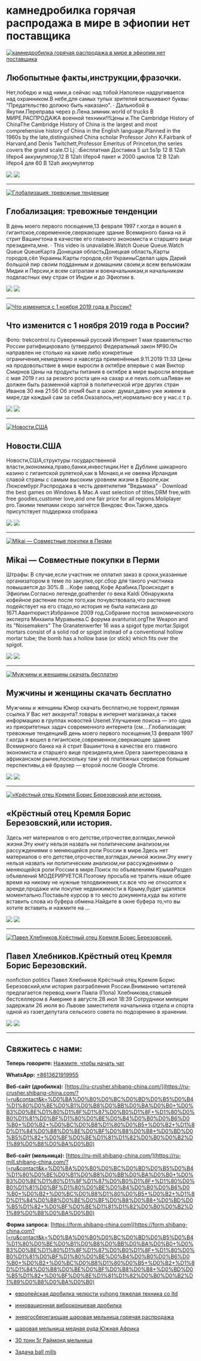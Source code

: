 # камнедробилка горячая распродажа в мире в эфиопии нет поставщика

<a href="https://swt.shibang-china.com/?l=ru&img&k=%D0%BA%D0%B0%D0%BC%D0%BD%D0%B5%D0%B4%D1%80%D0%BE%D0%B1%D0%B8%D0%BB%D0%BA%D0%B0+%D0%B3%D0%BE%D1%80%D1%8F%D1%87%D0%B0%D1%8F+%D1%80%D0%B0%D1%81%D0%BF%D1%80%D0%BE%D0%B4%D0%B0%D0%B6%D0%B0+%D0%B2+%D0%BC%D0%B8%D1%80%D0%B5+%D0%B2+%D1%8D%D1%84%D0%B8%D0%BE%D0%BF%D0%B8%D0%B8+%D0%BD%D0%B5%D1%82+%D0%BF%D0%BE%D1%81%D1%82%D0%B0%D0%B2%D1%89%D0%B8%D0%BA%D0%B0" target="_blank">![камнедробилка горячая распродажа в мире в эфиопии нет поставщика](http://static.shibang-china.com/all-800x300/1468.jpg)</a>

## Любопытные факты,инструкции,фразочки.
Нет,победю и над ними,а сейчас над тобой.Наполеон надругивается над охранником.В небе,для самых тупых зрителей вспыхивают буквы: &quot;Предательство должно быть наказано&quot;.&nbsp;&#0183;&#32;Дальнобой в Якутии.Переправа через р.Лена.зимник.world of trucks В МИРЕ.РАСПРОДАЖА военной техники!!!Цены и.The Cambridge History of ChinaThe Cambridge History of China is the largest and most comprehensive history of China in the English language.Planned in the 1960s by the late,distinguished China scholar Professor John K.Fairbank of Harvard,and Denis Twitchett,Professor Emeritus of Princeton,the series covers the grand scale.ᗜ ǈഃБесплатная Доставка 5 шт.5s1p 12 В 12ah lifepo4 аккумулятор,12 В 12ah lifepo4 пакет и 2000 циклов 12 В 12ah lifepo4 для 60 В 12ah аккумулятор


<a href="https://whatsapp.shibangsoft.com/WhatsApp.php" target="_blank" title="WhatsApp">![](http://static.shibang-china.com/icon/whatsapp.png)</a> <a href="https://swt.shibang-china.com/?l=ru&icon&k=%D0%BA%D0%B0%D0%BC%D0%BD%D0%B5%D0%B4%D1%80%D0%BE%D0%B1%D0%B8%D0%BB%D0%BA%D0%B0+%D0%B3%D0%BE%D1%80%D1%8F%D1%87%D0%B0%D1%8F+%D1%80%D0%B0%D1%81%D0%BF%D1%80%D0%BE%D0%B4%D0%B0%D0%B6%D0%B0+%D0%B2+%D0%BC%D0%B8%D1%80%D0%B5+%D0%B2+%D1%8D%D1%84%D0%B8%D0%BE%D0%BF%D0%B8%D0%B8+%D0%BD%D0%B5%D1%82+%D0%BF%D0%BE%D1%81%D1%82%D0%B0%D0%B2%D1%89%D0%B8%D0%BA%D0%B0" target="_blank">![](http://static.shibang-china.com/icon/chat-ru.png)</a>

---

<a href="https://swt.shibang-china.com/?l=ru&img&k=%D0%BA%D0%B0%D0%BC%D0%BD%D0%B5%D0%B4%D1%80%D0%BE%D0%B1%D0%B8%D0%BB%D0%BA%D0%B0+%D0%B3%D0%BE%D1%80%D1%8F%D1%87%D0%B0%D1%8F+%D1%80%D0%B0%D1%81%D0%BF%D1%80%D0%BE%D0%B4%D0%B0%D0%B6%D0%B0+%D0%B2+%D0%BC%D0%B8%D1%80%D0%B5+%D0%B2+%D1%8D%D1%84%D0%B8%D0%BE%D0%BF%D0%B8%D0%B8+%D0%BD%D0%B5%D1%82+%D0%BF%D0%BE%D1%81%D1%82%D0%B0%D0%B2%D1%89%D0%B8%D0%BA%D0%B0" target="_blank">![Глобализация: тревожные тенденции](http://static.shibang-china.com/all-800x300/666.jpg)</a>

## Глобализация: тревожные тенденции
В день моего первого посещения,13 февраля 1997 г.когда я вошел в гигантское,современное,сверкающее здание Всемирного банка на й стрит Вашингтона в качестве его главного экономиста и старшего вице президента,мне.&nbsp;&#0183;&#32;This video is unavailable.Watch Queue Queue.Watch Queue QueueКарта Донецкая областьДонецкая область,Карты городов,сёл Украины.Карты городов,сёл УкраиныСделал царь Дарий большой пир своим подданным и домашним своим,и всем вельможам Мидии и Персии,и всем сатрапам и военачальникам,и начальникам подвластных ему стран от Индии и до Эфиопии в.


<a href="https://whatsapp.shibangsoft.com/WhatsApp.php" target="_blank" title="WhatsApp">![](http://static.shibang-china.com/icon/whatsapp.png)</a> <a href="https://swt.shibang-china.com/?l=ru&icon&k=%D0%BA%D0%B0%D0%BC%D0%BD%D0%B5%D0%B4%D1%80%D0%BE%D0%B1%D0%B8%D0%BB%D0%BA%D0%B0+%D0%B3%D0%BE%D1%80%D1%8F%D1%87%D0%B0%D1%8F+%D1%80%D0%B0%D1%81%D0%BF%D1%80%D0%BE%D0%B4%D0%B0%D0%B6%D0%B0+%D0%B2+%D0%BC%D0%B8%D1%80%D0%B5+%D0%B2+%D1%8D%D1%84%D0%B8%D0%BE%D0%BF%D0%B8%D0%B8+%D0%BD%D0%B5%D1%82+%D0%BF%D0%BE%D1%81%D1%82%D0%B0%D0%B2%D1%89%D0%B8%D0%BA%D0%B0" target="_blank">![](http://static.shibang-china.com/icon/chat-ru.png)</a>

---

<a href="https://swt.shibang-china.com/?l=ru&img&k=%D0%BA%D0%B0%D0%BC%D0%BD%D0%B5%D0%B4%D1%80%D0%BE%D0%B1%D0%B8%D0%BB%D0%BA%D0%B0+%D0%B3%D0%BE%D1%80%D1%8F%D1%87%D0%B0%D1%8F+%D1%80%D0%B0%D1%81%D0%BF%D1%80%D0%BE%D0%B4%D0%B0%D0%B6%D0%B0+%D0%B2+%D0%BC%D0%B8%D1%80%D0%B5+%D0%B2+%D1%8D%D1%84%D0%B8%D0%BE%D0%BF%D0%B8%D0%B8+%D0%BD%D0%B5%D1%82+%D0%BF%D0%BE%D1%81%D1%82%D0%B0%D0%B2%D1%89%D0%B8%D0%BA%D0%B0" target="_blank">![Что изменится с 1 ноября 2019 года в России?](http://static.shibang-china.com/all-800x300/1224.jpg)</a>

## Что изменится с 1 ноября 2019 года в России?
Фото: trekcontrol.ru Суверенный русский Интернет 1 мая правительство России ратифицировало (утвердило) Федеральный закон №90.Он направлен не столько на какие либо конкретные ограничения,немедленно и навсегда применённые.9.11.2019 11:33 Цены на продовольствие в мире выросли в октябре впервые с мая Виктор Смирнов Цены на продукты питания в октябре в мире выросли впервые с мая 2019 г.из за резкого роста цен на сахар и.e news.com.uaЛиван не должен быть разменной картой в политической игре других стран Иванов 30 янв 21:56 Об этомЯ был в шоке: думал,давно уже живем в мире,где каждый сам за себя.Оказалось,нет,нормально все у нас.с т р.


<a href="https://whatsapp.shibangsoft.com/WhatsApp.php" target="_blank" title="WhatsApp">![](http://static.shibang-china.com/icon/whatsapp.png)</a> <a href="https://swt.shibang-china.com/?l=ru&icon&k=%D0%BA%D0%B0%D0%BC%D0%BD%D0%B5%D0%B4%D1%80%D0%BE%D0%B1%D0%B8%D0%BB%D0%BA%D0%B0+%D0%B3%D0%BE%D1%80%D1%8F%D1%87%D0%B0%D1%8F+%D1%80%D0%B0%D1%81%D0%BF%D1%80%D0%BE%D0%B4%D0%B0%D0%B6%D0%B0+%D0%B2+%D0%BC%D0%B8%D1%80%D0%B5+%D0%B2+%D1%8D%D1%84%D0%B8%D0%BE%D0%BF%D0%B8%D0%B8+%D0%BD%D0%B5%D1%82+%D0%BF%D0%BE%D1%81%D1%82%D0%B0%D0%B2%D1%89%D0%B8%D0%BA%D0%B0" target="_blank">![](http://static.shibang-china.com/icon/chat-ru.png)</a>

---

<a href="https://swt.shibang-china.com/?l=ru&img&k=%D0%BA%D0%B0%D0%BC%D0%BD%D0%B5%D0%B4%D1%80%D0%BE%D0%B1%D0%B8%D0%BB%D0%BA%D0%B0+%D0%B3%D0%BE%D1%80%D1%8F%D1%87%D0%B0%D1%8F+%D1%80%D0%B0%D1%81%D0%BF%D1%80%D0%BE%D0%B4%D0%B0%D0%B6%D0%B0+%D0%B2+%D0%BC%D0%B8%D1%80%D0%B5+%D0%B2+%D1%8D%D1%84%D0%B8%D0%BE%D0%BF%D0%B8%D0%B8+%D0%BD%D0%B5%D1%82+%D0%BF%D0%BE%D1%81%D1%82%D0%B0%D0%B2%D1%89%D0%B8%D0%BA%D0%B0" target="_blank">![Новости.США](http://static.shibang-china.com/all-800x300/1249.jpg)</a>

## Новости.США
Новости,США,структуры государственной власти,экономика,право,банки,инвестиции.Нет в Дублине шикарного казино с гигантской рулеткой,как в Монако,и не овеяна Ирландия славой страны с самым высоким уровнем жизни в Европе,как Люксембург.Распродажа в честь девятилетия &quot;Ведьмака&quot;&nbsp;&#0183;&#32;Download the best games on Windows &amp; Mac.A vast selection of titles,DRM free,with free goodies,customer love,and one fair price for all regions.Moliplayer pro.Такими темпами скоро загнётся Виндовс Фон.Также,здесь присутствует поддержка отобража


<a href="https://whatsapp.shibangsoft.com/WhatsApp.php" target="_blank" title="WhatsApp">![](http://static.shibang-china.com/icon/whatsapp.png)</a> <a href="https://swt.shibang-china.com/?l=ru&icon&k=%D0%BA%D0%B0%D0%BC%D0%BD%D0%B5%D0%B4%D1%80%D0%BE%D0%B1%D0%B8%D0%BB%D0%BA%D0%B0+%D0%B3%D0%BE%D1%80%D1%8F%D1%87%D0%B0%D1%8F+%D1%80%D0%B0%D1%81%D0%BF%D1%80%D0%BE%D0%B4%D0%B0%D0%B6%D0%B0+%D0%B2+%D0%BC%D0%B8%D1%80%D0%B5+%D0%B2+%D1%8D%D1%84%D0%B8%D0%BE%D0%BF%D0%B8%D0%B8+%D0%BD%D0%B5%D1%82+%D0%BF%D0%BE%D1%81%D1%82%D0%B0%D0%B2%D1%89%D0%B8%D0%BA%D0%B0" target="_blank">![](http://static.shibang-china.com/icon/chat-ru.png)</a>

---

<a href="https://swt.shibang-china.com/?l=ru&img&k=%D0%BA%D0%B0%D0%BC%D0%BD%D0%B5%D0%B4%D1%80%D0%BE%D0%B1%D0%B8%D0%BB%D0%BA%D0%B0+%D0%B3%D0%BE%D1%80%D1%8F%D1%87%D0%B0%D1%8F+%D1%80%D0%B0%D1%81%D0%BF%D1%80%D0%BE%D0%B4%D0%B0%D0%B6%D0%B0+%D0%B2+%D0%BC%D0%B8%D1%80%D0%B5+%D0%B2+%D1%8D%D1%84%D0%B8%D0%BE%D0%BF%D0%B8%D0%B8+%D0%BD%D0%B5%D1%82+%D0%BF%D0%BE%D1%81%D1%82%D0%B0%D0%B2%D1%89%D0%B8%D0%BA%D0%B0" target="_blank">![Mikai — Совместные покупки в Перми](http://static.shibang-china.com/all-800x300/139.jpg)</a>

## Mikai — Совместные покупки в Перми
Штрафы: В случае,если участник не оплатил заказ в сроки,указанные организатором в теме по закупке,орг.сбор для такого участника повышается до 30%.В …Кофе завод,Кофе Арабика,Происходит в Эфиопии.Согласно легенде,goatherder го века Kaldi Обнаружила кофейное растение после того,как почувствовала,что растение подействует на его стадо,но история не была написана до 1671.Авантюрист.Избранное 2009 год.Собрание постов экономического эксперта Михаила Муравьева.С форума avanturist.orgThe Weapon and its &quot;Noisemakers&quot; The Granatenwerfer 16 was a spigot type mortar.Spigot mortars consist of a solid rod or spigot instead of a conventional hollow mortar tube; the bomb has a hollow base (or stick) which fits over the spigot.


<a href="https://whatsapp.shibangsoft.com/WhatsApp.php" target="_blank" title="WhatsApp">![](http://static.shibang-china.com/icon/whatsapp.png)</a> <a href="https://swt.shibang-china.com/?l=ru&icon&k=%D0%BA%D0%B0%D0%BC%D0%BD%D0%B5%D0%B4%D1%80%D0%BE%D0%B1%D0%B8%D0%BB%D0%BA%D0%B0+%D0%B3%D0%BE%D1%80%D1%8F%D1%87%D0%B0%D1%8F+%D1%80%D0%B0%D1%81%D0%BF%D1%80%D0%BE%D0%B4%D0%B0%D0%B6%D0%B0+%D0%B2+%D0%BC%D0%B8%D1%80%D0%B5+%D0%B2+%D1%8D%D1%84%D0%B8%D0%BE%D0%BF%D0%B8%D0%B8+%D0%BD%D0%B5%D1%82+%D0%BF%D0%BE%D1%81%D1%82%D0%B0%D0%B2%D1%89%D0%B8%D0%BA%D0%B0" target="_blank">![](http://static.shibang-china.com/icon/chat-ru.png)</a>

---

<a href="https://swt.shibang-china.com/?l=ru&img&k=%D0%BA%D0%B0%D0%BC%D0%BD%D0%B5%D0%B4%D1%80%D0%BE%D0%B1%D0%B8%D0%BB%D0%BA%D0%B0+%D0%B3%D0%BE%D1%80%D1%8F%D1%87%D0%B0%D1%8F+%D1%80%D0%B0%D1%81%D0%BF%D1%80%D0%BE%D0%B4%D0%B0%D0%B6%D0%B0+%D0%B2+%D0%BC%D0%B8%D1%80%D0%B5+%D0%B2+%D1%8D%D1%84%D0%B8%D0%BE%D0%BF%D0%B8%D0%B8+%D0%BD%D0%B5%D1%82+%D0%BF%D0%BE%D1%81%D1%82%D0%B0%D0%B2%D1%89%D0%B8%D0%BA%D0%B0" target="_blank">![Мужчины и женщины скачать бесплатно](http://static.shibang-china.com/all-800x300/608.jpg)</a>

## Мужчины и женщины скачать бесплатно
Мужчины и женщины Юмор скачать бесплатно,не торрент,прямая ссылка.У Вас нет аккаунта?.товары в интернет магазинах,а также информацию в группах новостей Usenet.Улучшение поиска — это одна из приоритетных задач современного интернета (см.…Глобализация: тревожные тенденцииВ день моего первого посещения,13 февраля 1997 г.когда я вошел в гигантское,современное,сверкающее здание Всемирного банка на й стрит Вашингтона в качестве его главного экономиста и старшего вице президента,мне.Opera заинтересована в африканском рынке,поскольку там у её платёжных сервисов большие перспективы,а её браузер — второй после Google Chrome.


<a href="https://whatsapp.shibangsoft.com/WhatsApp.php" target="_blank" title="WhatsApp">![](http://static.shibang-china.com/icon/whatsapp.png)</a> <a href="https://swt.shibang-china.com/?l=ru&icon&k=%D0%BA%D0%B0%D0%BC%D0%BD%D0%B5%D0%B4%D1%80%D0%BE%D0%B1%D0%B8%D0%BB%D0%BA%D0%B0+%D0%B3%D0%BE%D1%80%D1%8F%D1%87%D0%B0%D1%8F+%D1%80%D0%B0%D1%81%D0%BF%D1%80%D0%BE%D0%B4%D0%B0%D0%B6%D0%B0+%D0%B2+%D0%BC%D0%B8%D1%80%D0%B5+%D0%B2+%D1%8D%D1%84%D0%B8%D0%BE%D0%BF%D0%B8%D0%B8+%D0%BD%D0%B5%D1%82+%D0%BF%D0%BE%D1%81%D1%82%D0%B0%D0%B2%D1%89%D0%B8%D0%BA%D0%B0" target="_blank">![](http://static.shibang-china.com/icon/chat-ru.png)</a>

---

<a href="https://swt.shibang-china.com/?l=ru&img&k=%D0%BA%D0%B0%D0%BC%D0%BD%D0%B5%D0%B4%D1%80%D0%BE%D0%B1%D0%B8%D0%BB%D0%BA%D0%B0+%D0%B3%D0%BE%D1%80%D1%8F%D1%87%D0%B0%D1%8F+%D1%80%D0%B0%D1%81%D0%BF%D1%80%D0%BE%D0%B4%D0%B0%D0%B6%D0%B0+%D0%B2+%D0%BC%D0%B8%D1%80%D0%B5+%D0%B2+%D1%8D%D1%84%D0%B8%D0%BE%D0%BF%D0%B8%D0%B8+%D0%BD%D0%B5%D1%82+%D0%BF%D0%BE%D1%81%D1%82%D0%B0%D0%B2%D1%89%D0%B8%D0%BA%D0%B0" target="_blank">![&#171;Крёстный отец Кремля Борис Березовский,или история.](http://static.shibang-china.com/all-800x300/697.jpg)</a>

## &#171;Крёстный отец Кремля Борис Березовский,или история.
Здесь нет материалов о его детстве,отрочестве,взглядах,личной жизни.Эту книгу нельзя назвать ни политическим анализом,ни рассуждениями о меняющейся роли России в мире.Здесь нет материалов о его детстве,отрочестве,взглядах,личной жизни.Эту книгу нельзя назвать ни политическим анализом,ни рассуждениями о меняющейся роли России в мире.Поиск по объявлениям КрымаРаздел объявлений МОДЕРИРУЕТСЯ.Поэтому просьба не тратить наше общее время на никому не нужные телодвижения,т.к.все что не относится к аренде,продаже или покупке недвижимости в Крыму,будет удалятся моментально.Поставьте курсор в то место документа,куда вы хотите вставить слова из буфера обмена.Найдите в окне буфера то,что вы хотите вставить и нажмите на …


<a href="https://whatsapp.shibangsoft.com/WhatsApp.php" target="_blank" title="WhatsApp">![](http://static.shibang-china.com/icon/whatsapp.png)</a> <a href="https://swt.shibang-china.com/?l=ru&icon&k=%D0%BA%D0%B0%D0%BC%D0%BD%D0%B5%D0%B4%D1%80%D0%BE%D0%B1%D0%B8%D0%BB%D0%BA%D0%B0+%D0%B3%D0%BE%D1%80%D1%8F%D1%87%D0%B0%D1%8F+%D1%80%D0%B0%D1%81%D0%BF%D1%80%D0%BE%D0%B4%D0%B0%D0%B6%D0%B0+%D0%B2+%D0%BC%D0%B8%D1%80%D0%B5+%D0%B2+%D1%8D%D1%84%D0%B8%D0%BE%D0%BF%D0%B8%D0%B8+%D0%BD%D0%B5%D1%82+%D0%BF%D0%BE%D1%81%D1%82%D0%B0%D0%B2%D1%89%D0%B8%D0%BA%D0%B0" target="_blank">![](http://static.shibang-china.com/icon/chat-ru.png)</a>

---

<a href="https://swt.shibang-china.com/?l=ru&img&k=%D0%BA%D0%B0%D0%BC%D0%BD%D0%B5%D0%B4%D1%80%D0%BE%D0%B1%D0%B8%D0%BB%D0%BA%D0%B0+%D0%B3%D0%BE%D1%80%D1%8F%D1%87%D0%B0%D1%8F+%D1%80%D0%B0%D1%81%D0%BF%D1%80%D0%BE%D0%B4%D0%B0%D0%B6%D0%B0+%D0%B2+%D0%BC%D0%B8%D1%80%D0%B5+%D0%B2+%D1%8D%D1%84%D0%B8%D0%BE%D0%BF%D0%B8%D0%B8+%D0%BD%D0%B5%D1%82+%D0%BF%D0%BE%D1%81%D1%82%D0%B0%D0%B2%D1%89%D0%B8%D0%BA%D0%B0" target="_blank">![Павел Хлебников.Крёстный отец Кремля Борис Березовский.](http://static.shibang-china.com/all-800x300/1126.jpg)</a>

## Павел Хлебников.Крёстный отец Кремля Борис Березовский.
nonfiction politics Павел Хлебников Крёстный отец Кремля Борис Березовский,или история разграбления России.Вниманию читателей предлагается перевод книги Павла (Пола) Хлебникова,ставшей бестселлером в Америке в августе.28 июл 18:39 Сотрудники милиции задержали 26 июля во Львове заместителя начальника отдела и спорта одной из газет,депутата сельского совета по подозрению в хранении.

<a href="https://whatsapp.shibangsoft.com/WhatsApp.php" target="_blank" title="WhatsApp">![](http://static.shibang-china.com/icon/whatsapp.png)</a> <a href="https://swt.shibang-china.com/?l=ru&icon&k=%D0%BA%D0%B0%D0%BC%D0%BD%D0%B5%D0%B4%D1%80%D0%BE%D0%B1%D0%B8%D0%BB%D0%BA%D0%B0+%D0%B3%D0%BE%D1%80%D1%8F%D1%87%D0%B0%D1%8F+%D1%80%D0%B0%D1%81%D0%BF%D1%80%D0%BE%D0%B4%D0%B0%D0%B6%D0%B0+%D0%B2+%D0%BC%D0%B8%D1%80%D0%B5+%D0%B2+%D1%8D%D1%84%D0%B8%D0%BE%D0%BF%D0%B8%D0%B8+%D0%BD%D0%B5%D1%82+%D0%BF%D0%BE%D1%81%D1%82%D0%B0%D0%B2%D1%89%D0%B8%D0%BA%D0%B0" target="_blank">![](http://static.shibang-china.com/icon/chat-ru.png)</a>

---
## Свяжитесь с нами:

**Теперь говорите:** [Нажмите, чтобы начать чат](https://swt.shibang-china.com?l=ru&contact&k=%D0%BA%D0%B0%D0%BC%D0%BD%D0%B5%D0%B4%D1%80%D0%BE%D0%B1%D0%B8%D0%BB%D0%BA%D0%B0+%D0%B3%D0%BE%D1%80%D1%8F%D1%87%D0%B0%D1%8F+%D1%80%D0%B0%D1%81%D0%BF%D1%80%D0%BE%D0%B4%D0%B0%D0%B6%D0%B0+%D0%B2+%D0%BC%D0%B8%D1%80%D0%B5+%D0%B2+%D1%8D%D1%84%D0%B8%D0%BE%D0%BF%D0%B8%D0%B8+%D0%BD%D0%B5%D1%82+%D0%BF%D0%BE%D1%81%D1%82%D0%B0%D0%B2%D1%89%D0%B8%D0%BA%D0%B0)

**WhatsApp:**  [+8613621919955](https://whatsapp.shibangsoft.com/WhatsApp.php)

**Веб-сайт (дробилка):** [https://ru-crusher.shibang-china.com/](https://ru-crusher.shibang-china.com/?l=ru&contact&k=%D0%BA%D0%B0%D0%BC%D0%BD%D0%B5%D0%B4%D1%80%D0%BE%D0%B1%D0%B8%D0%BB%D0%BA%D0%B0+%D0%B3%D0%BE%D1%80%D1%8F%D1%87%D0%B0%D1%8F+%D1%80%D0%B0%D1%81%D0%BF%D1%80%D0%BE%D0%B4%D0%B0%D0%B6%D0%B0+%D0%B2+%D0%BC%D0%B8%D1%80%D0%B5+%D0%B2+%D1%8D%D1%84%D0%B8%D0%BE%D0%BF%D0%B8%D0%B8+%D0%BD%D0%B5%D1%82+%D0%BF%D0%BE%D1%81%D1%82%D0%B0%D0%B2%D1%89%D0%B8%D0%BA%D0%B0)

**Веб-сайт (мельница):** [https://ru-mill.shibang-china.com/](https://ru-mill.shibang-china.com/?l=ru&contact&k=%D0%BA%D0%B0%D0%BC%D0%BD%D0%B5%D0%B4%D1%80%D0%BE%D0%B1%D0%B8%D0%BB%D0%BA%D0%B0+%D0%B3%D0%BE%D1%80%D1%8F%D1%87%D0%B0%D1%8F+%D1%80%D0%B0%D1%81%D0%BF%D1%80%D0%BE%D0%B4%D0%B0%D0%B6%D0%B0+%D0%B2+%D0%BC%D0%B8%D1%80%D0%B5+%D0%B2+%D1%8D%D1%84%D0%B8%D0%BE%D0%BF%D0%B8%D0%B8+%D0%BD%D0%B5%D1%82+%D0%BF%D0%BE%D1%81%D1%82%D0%B0%D0%B2%D1%89%D0%B8%D0%BA%D0%B0)

**Форма запроса:** [https://form.shibang-china.com](https://form.shibang-china.com?l=ru&contact&k=%D0%BA%D0%B0%D0%BC%D0%BD%D0%B5%D0%B4%D1%80%D0%BE%D0%B1%D0%B8%D0%BB%D0%BA%D0%B0+%D0%B3%D0%BE%D1%80%D1%8F%D1%87%D0%B0%D1%8F+%D1%80%D0%B0%D1%81%D0%BF%D1%80%D0%BE%D0%B4%D0%B0%D0%B6%D0%B0+%D0%B2+%D0%BC%D0%B8%D1%80%D0%B5+%D0%B2+%D1%8D%D1%84%D0%B8%D0%BE%D0%BF%D0%B8%D0%B8+%D0%BD%D0%B5%D1%82+%D0%BF%D0%BE%D1%81%D1%82%D0%B0%D0%B2%D1%89%D0%B8%D0%BA%D0%B0)

* [европейская дробилка челюсти yuhong тяжелая техника co ltd](../125/%D0%B5%D0%B2%D1%80%D0%BE%D0%BF%D0%B5%D0%B9%D1%81%D0%BA%D0%B0%D1%8F%20%D0%B4%D1%80%D0%BE%D0%B1%D0%B8%D0%BB%D0%BA%D0%B0%20%D1%87%D0%B5%D0%BB%D1%8E%D1%81%D1%82%D0%B8%20yuhong%20%D1%82%D1%8F%D0%B6%D0%B5%D0%BB%D0%B0%D1%8F%20%D1%82%D0%B5%D1%85%D0%BD%D0%B8%D0%BA%D0%B0%20co%20ltd.md)

* [инновационная виброконцевая дробилка](../125/%D0%B8%D0%BD%D0%BD%D0%BE%D0%B2%D0%B0%D1%86%D0%B8%D0%BE%D0%BD%D0%BD%D0%B0%D1%8F%20%D0%B2%D0%B8%D0%B1%D1%80%D0%BE%D0%BA%D0%BE%D0%BD%D1%86%D0%B5%D0%B2%D0%B0%D1%8F%20%D0%B4%D1%80%D0%BE%D0%B1%D0%B8%D0%BB%D0%BA%D0%B0.md)

* [энергосберегающая шаровая мельница горячая распродажа](../122/%D1%8D%D0%BD%D0%B5%D1%80%D0%B3%D0%BE%D1%81%D0%B1%D0%B5%D1%80%D0%B5%D0%B3%D0%B0%D1%8E%D1%89%D0%B0%D1%8F%20%D1%88%D0%B0%D1%80%D0%BE%D0%B2%D0%B0%D1%8F%20%D0%BC%D0%B5%D0%BB%D1%8C%D0%BD%D0%B8%D1%86%D0%B0%20%D0%B3%D0%BE%D1%80%D1%8F%D1%87%D0%B0%D1%8F%20%D1%80%D0%B0%D1%81%D0%BF%D1%80%D0%BE%D0%B4%D0%B0%D0%B6%D0%B0.md)

* [шаровая мельница медная руда Южная Африка](../122/%D1%88%D0%B0%D1%80%D0%BE%D0%B2%D0%B0%D1%8F%20%D0%BC%D0%B5%D0%BB%D1%8C%D0%BD%D0%B8%D1%86%D0%B0%20%D0%BC%D0%B5%D0%B4%D0%BD%D0%B0%D1%8F%20%D1%80%D1%83%D0%B4%D0%B0%20%D0%AE%D0%B6%D0%BD%D0%B0%D1%8F%20%D0%90%D1%84%D1%80%D0%B8%D0%BA%D0%B0.md)

* [30 тонн 5r Раймонд мельница](../125/30%20%D1%82%D0%BE%D0%BD%D0%BD%205r%20%D0%A0%D0%B0%D0%B9%D0%BC%D0%BE%D0%BD%D0%B4%20%D0%BC%D0%B5%D0%BB%D1%8C%D0%BD%D0%B8%D1%86%D0%B0.md)

* [Задача ball mills](../123/%D0%97%D0%B0%D0%B4%D0%B0%D1%87%D0%B0%20ball%20mills.md)